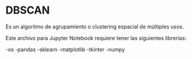# DBSCAN

Es un algoritmo de agrupamiento o clustering espacial de múltiples usos.

Este archivo para Jupyter Notebook requiere tener las siguientes librerías:

-os 
-pandas
-sklearn
-matplotlib
-tkinter
-numpy
